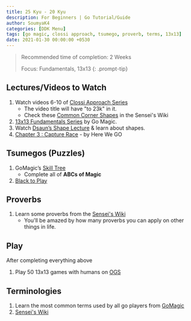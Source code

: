 ```yaml
---
title: 25 Kyu - 20 Kyu
description: For Beginners | Go Tutorial/Guide
author: SoumyaK4
categories: [DDK Menu]
tags: [go magic, clossi approach, tsumego, proverb, terms, 13x13]
date: 2021-01-30 00:00:00 +0530
---
```


> Recommended time of completion: 2 Weeks
>
> Focus: Fundamentals, 13x13
{: .prompt-tip}

## Lectures/Videos to Watch

1. Watch videos 6-10 of <a href="https://youtube.com/playlist?list=PL5mVjO5OFYSymMy2Mixl7E5vpwFDO_0B4&si=C_V23Nfre_AJsK2M" target="_blank">Clossi Approach Series</a>
   - The video title will have "to 23k" in it.
   - Check these <a href="https://senseis.xmp.net/?CommonCornerShapes" target="_blank">Common Corner Shapes</a> in the Sensei's Wiki
2. <a href="https://youtube.com/playlist?list=PL4DLlaT_bvDHS0Tg5lc5Qd5-aP_AMKGm2&si=N20-uaLpEdMhcMYx" target="_blank">13x13 Fundamentals Series</a> by Go Magic.
3. Watch <a href="https://youtu.be/JKBh8FGK9bU?si=Fr9eXsnyngoaAWt7" target="_blank">Dsaun’s Shape Lecture</a> & learn about shapes.
4. <a href="https://youtube.com/playlist?list=PLsIslX1eRChLUDyINSWnRPNLKwd_9AD37&si=sb04zIBAKVSgz6sw" target="_blank">Chapter 3 : Capture Race</a> - by Here We GO

## Tsumegos (Puzzles)

1. GoMagic’s <a href="https://gomagic.org/go-problems/" target="_blank">Skill Tree</a> 
   - Complete all of **ABCs of Magic** 
2. <a href="https://blacktoplay.com" target="_blank">Black to Play</a>

## Proverbs

1. Learn some proverbs from the <a href="https://senseis.xmp.net/?GoProverbs"> Sensei's Wiki</a>
   - You'll be amazed by how many proverbs you can apply on other things in life.

## Play
After completing everything above

1. Play 50 13x13 games with humans on <a href="https://online-go.com/" target="_blank">OGS</a> 

## Terminologies

1. Learn the most common terms used by all go players from <a href="https://gomagic.org/glossary-of-go-terms/" target="_blank">GoMagic</a> 
2. <a href="https://senseis.xmp.net/?GoTerms" target="_blank">Sensei's Wiki</a>
